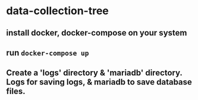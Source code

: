 # data-collection-tree

## install docker, docker-compose on your system
## run `docker-compose up`
## Create a 'logs' directory & 'mariadb' directory. Logs for saving logs, & mariadb to save database files.
